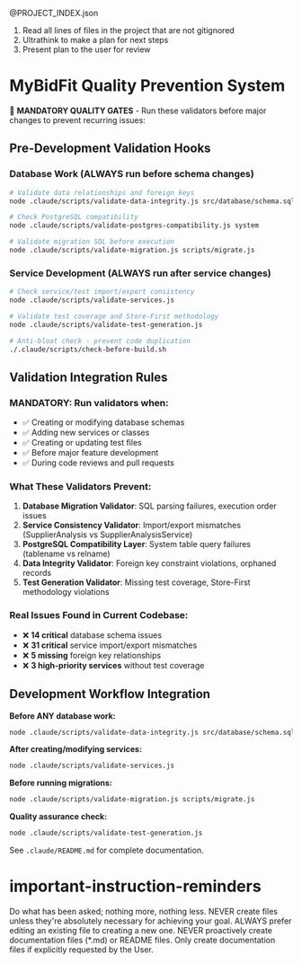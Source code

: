 @PROJECT_INDEX.json
1. Read all lines of files in the project that are not gitignored
2. Ultrathink to make a plan for next steps
3. Present plan to the user for review

# MyBidFit Quality Prevention System

🚨 **MANDATORY QUALITY GATES** - Run these validators before major changes to prevent recurring issues:

## Pre-Development Validation Hooks

### Database Work (ALWAYS run before schema changes)
```bash
# Validate data relationships and foreign keys
node .claude/scripts/validate-data-integrity.js src/database/schema.sql

# Check PostgreSQL compatibility  
node .claude/scripts/validate-postgres-compatibility.js system

# Validate migration SQL before execution
node .claude/scripts/validate-migration.js scripts/migrate.js
```

### Service Development (ALWAYS run after service changes)
```bash
# Check service/test import/export consistency
node .claude/scripts/validate-services.js

# Validate test coverage and Store-First methodology
node .claude/scripts/validate-test-generation.js

# Anti-bloat check - prevent code duplication
./.claude/scripts/check-before-build.sh
```

## Validation Integration Rules

### MANDATORY: Run validators when:
- ✅ Creating or modifying database schemas
- ✅ Adding new services or classes  
- ✅ Creating or updating test files
- ✅ Before major feature development
- ✅ During code reviews and pull requests

### What These Validators Prevent:
1. **Database Migration Validator**: SQL parsing failures, execution order issues
2. **Service Consistency Validator**: Import/export mismatches (SupplierAnalysis vs SupplierAnalysisService)  
3. **PostgreSQL Compatibility Layer**: System table query failures (tablename vs relname)
4. **Data Integrity Validator**: Foreign key constraint violations, orphaned records
5. **Test Generation Validator**: Missing test coverage, Store-First methodology violations

### Real Issues Found in Current Codebase:
- ❌ **14 critical** database schema issues
- ❌ **31 critical** service import/export mismatches  
- ❌ **5 missing** foreign key relationships
- ❌ **3 high-priority services** without test coverage

## Development Workflow Integration

**Before ANY database work:**
```bash
node .claude/scripts/validate-data-integrity.js src/database/schema.sql
```

**After creating/modifying services:**
```bash
node .claude/scripts/validate-services.js
```

**Before running migrations:**
```bash
node .claude/scripts/validate-migration.js scripts/migrate.js
```

**Quality assurance check:**
```bash
node .claude/scripts/validate-test-generation.js
```

See `.claude/README.md` for complete documentation.

# important-instruction-reminders
Do what has been asked; nothing more, nothing less.
NEVER create files unless they're absolutely necessary for achieving your goal.
ALWAYS prefer editing an existing file to creating a new one.
NEVER proactively create documentation files (*.md) or README files. Only create documentation files if explicitly requested by the User.